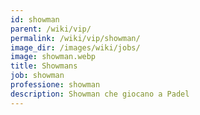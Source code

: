 ```yaml
---
id: showman
parent: /wiki/vip/
permalink: /wiki/vip/showman/
image_dir: /images/wiki/jobs/
image: showman.webp
title: Showmans
job: showman
professione: showman
description: Showman che giocano a Padel
---
```

